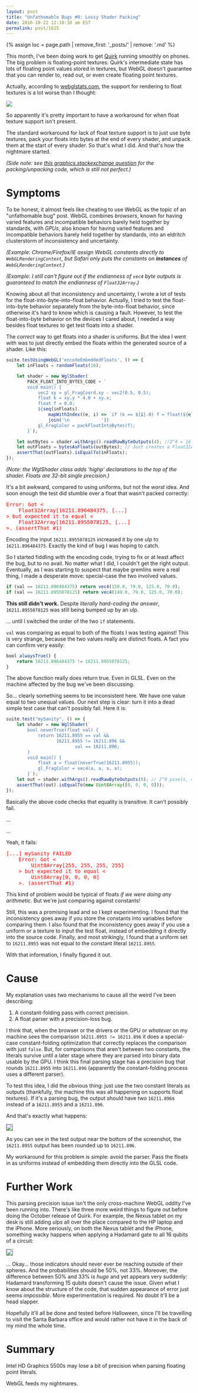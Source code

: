 ```yaml
---
layout: post
title: "Unfathomable Bugs #9: Lossy Shader Packing"
date: 2016-10-22 12:10:10 am EST
permalink: post/1625
---
```


{% assign loc = page.path | remove_first: '_posts/' | remove: '.md' %}

This month, I've been doing work to get [Quirk](/2016/05/22/quirk.html) running smoothly on phones.
The big problem is floating-point textures: Quirk's intermediate state has lots of floating point values stored in textures, but WebGL doesn't guarantee that you can render to, read out, or even create floating point textures.

Actually, according to [webglstats.com](http://webglstats.com/), the support for rendering to float textures is a lot worse than I thought:

<img style="max-width:100%;" src="/assets/{{ loc }}/web-gl-float-support-charts.png"/>

So apparently it's pretty important to have a workaround for when float texture support isn't present.

The standard workaround for lack of float texture support is to just use byte textures, pack your floats into bytes at the end of every shader, and unpack them at the start of every shader.
So that's what I did.
And that's how the nightmare started.

*(Side note: see [this graphics.stackexchange question](http://computergraphics.stackexchange.com/questions/4151/webgl-packing-unpacking-functions-that-can-roundtrip-all-typical-32-bit-floats) for the packing/unpacking code, which is still not perfect.)*

# Symptoms

To be honest, it almost feels like cheating to use WebGL as the topic of an "unfathomable bug" post.
WebGL combines *browsers*, known for having varied features and incompatible behaviors barely held together by standards, with *GPUs*, also known for having varied features and incompatible behaviors barely held together by standards, into an eldritch clusterstorm of inconsistency and uncertainty.

*(Example: Chrome/Firefox/IE assign WebGL constants directly to `WebGLRenderingContext`, but Safari only puts the constants on __instances__ of `WebGLRenderingContext`.)*

*(Example: I still can't figure out if the endianness of `vec4` byte outputs is guaranteed to match the endianness of `Float32Array`.)*

Knowing about all that inconsistency and uncertainty, I wrote a lot of tests for the float-into-byte-into-float behavior.
Actually, I tried to test the float-into-byte behavior separately from the byte-into-float behavior, since otherwise it's hard to know which is causing a fault.
However, to test the float-into-byte behavior on the devices I cared about, I needed a way besides float textures to get test floats into a shader.

The *correct* way to get floats into a shader is uniforms.
But the idea I went with was to just directly embed the floats within the generated source of a shader.
Like this:

```javascript
suite.testUsingWebGL('encodeEmbeddedFloats', () => {
    let inFloats = randomFloats(16);

    let shader = new WglShader(
        PACK_FLOAT_INTO_BYTES_CODE + `
        void main() {
            vec2 xy = gl_FragCoord.xy - vec2(0.5, 0.5);
            float k = xy.y * 4.0 + xy.x;
            float f = 0.0;
            ${seq(inFloats).
                mapWithIndex((e, i) => `if (k == ${i}.0) f = float(${e});`).
                join('\n            ')}
            gl_FragColor = packFloatIntoBytes(f);
        }`);

    let outBytes = shader.withArgs().readRawByteOutputs(4); //2^4 = 16 pixel outputs
    let outFloats = bytesAsFloats(outBytes); // Just creates a Float32Array view over the bytes
    assertThat(outFloats).isEqualTo(inFloats);
});
```

*(Note: the WglShader class adds 'highp' declarations to the top of the shader. Floats are 32-bit single precision.)*

It's a bit awkward, compared to using uniforms, but not the *worst* idea.
And soon enough the test did stumble over a float that wasn't packed correctly:

<pre><span style="color: red;">Error: Got &lt;
    Float32Array[16211.896484375, [...]
&gt; but expected it to equal &lt;
    Float32Array[16211.8955078125, [...]
&gt;. (assertThat #1)
</span></pre>

Encoding the input `16211.8955078125` increased it by one ulp to `16211.896484375`.
Exactly the kind of bug I was hoping to catch.

So I started fiddling with the encoding code, trying to fix or at least affect the bug, but to no avail.
No matter what I did, I couldn't get the right output.
Eventually, as I was starting to suspect that maybe gremlins were a real thing, I made a desperate move: special-case the two involved values.

```javascript
if (val == 16211.896484375) return vec4(150.0, 79.0, 125.0, 70.0);
if (val == 16211.8955078125) return vec4(149.0, 79.0, 125.0, 70.0);
```

**This still didn't work.**
Despite *literally hard-coding the answer*, `16211.8955078125` was still being bumped up by an ulp.

... until I switched the order of the two `if` statements.

`val` was comparing as equal to both of the floats I was testing against!
This is very strange, because the two values really are distinct floats.
A fact you can confirm very easily:

```javascript
bool alwaysTrue() {
    return 16211.896484375 != 16211.8955078125;
}
```


The above function really does return true.
Even in GLSL.
Even on the machine affected by the bug we've been discussing.

So... clearly something seems to be inconsistent here.
We have one value equal to two unequal values.
Our next step is clear: turn it into a dead simple test case that can't possibly fail.
Here it is:

```javascript
suite.test("mySanity", () => {
    let shader = new WglShader(`
        bool neverTrue(float val) {
            return 16211.8955 == val &&
                   16211.8955 != 16211.896 &&
                          val == 16211.896;
        }
        void main() {
            float a = float(neverTrue(16211.8955));
            gl_FragColor = vec4(a, a, a, a);
        }`);
    let out = shader.withArgs().readRawByteOutputs(0); // 2^0 pixels, 4 vals
    assertThat(out).isEqualTo(new Uint8Array([0, 0, 0, 0]));
});
```

Basically the above code checks that equality is transitive.
It can't possibly fail.

...

...


Yeah, it fails:

<pre><span style="color: red;">[...] mySanity FAILED
    Error: Got &lt;
        Uint8Array[255, 255, 255, 255]
    &gt; but expected it to equal &lt;
        Uint8Array[0, 0, 0, 0]
    &gt;. (assertThat #1)
</span></pre>

This kind of problem would be typical of floats *if we were doing any arithmetic*.
But we're just comparing against constants!

Still, this was a promising lead and so I kept experimenting.
I found that the inconsistency goes away if you store the constants into variables before comparing them.
I also found that the inconsistency goes away if you use a uniform or a texture to input the test float, instead of embedding it directly into the source code.
Finally, and most strikingly, I found that a uniform set to `16211.8955` was not equal to the constant literal `16211.8955`.

With that information, I finally figured it out.

# Cause

My explanation uses two mechanisms to cause all the weird I've been describing:

1. A constant-folding pass with correct precision.
2. A float parser with a precision-loss bug.

I think that, when the browser or the drivers or the GPU or *whatever* on my machine sees the comparison `16211.8955 != 16211.896` it does a special-case constant-folding optimization that correctly replaces the comparison with just `false`.
But, for comparisons that aren't between two constants, the literals survive until a later stage where they are parsed into binary data usable by the GPU.
I think this final parsing stage has a precision bug that rounds `16211.8955` into `16211.896` (apparently the constant-folding process uses a different parser).

To test this idea, I did the obvious thing: just use the two constant literals as outputs (thankfully, the machine this was all happening on supports float textures).
If it's a parsing bug, the output should have two `16211.896`s instead of a `16211.8955` and a `16211.896`.

And that's exactly what happens:

<img style="max-width:100%; border: 1px solid gray;" src="/assets/{{ loc }}/repro.png"/>

As you can see in the test output near the bottom of the screenshot, the `16211.8955` output has been rounded up to `16211.896`.

My workaround for this problem is simple: avoid the parser.
Pass the floats in as uniforms instead of embedding them directly into the GLSL code.

# Further Work

This parsing precision issue isn't the only cross-machine WebGL oddity I've been running into.
There's like three more weird things to figure out before doing the October release of Quirk.
For example, the Nexus tablet on my desk is still adding ulps all over the place compared to the HP laptop and the iPhone.
More seriously, on both the Nexus tablet and the iPhone, something wacky happens when applying a Hadamard gate to all 16 qubits of a circuit:

<img style="max-height: 250px; max-width:100%; border: 1px solid gray;" src="/assets/{{ loc }}/iphone-bad-qubits.png"/>

... Okay... those indicators should never ever be reaching outside of their spheres.
And the probabilities should be 50%, not 33%.
Moreover, the difference between 50% and 33% is *huge* and yet appears very suddenly: Hadamard transforming 15 qubits doesn't cause the issue.
Given what I know about the structure of the code, that sudden appearance of error just seems *impossible*.
More experimentation is required.
No doubt it'll be a head slapper.

Hopefully it'll all be done and tested before Halloween, since I'll be travelling to visit the Santa Barbara office and would rather not have it in the back of my mind the whole time.

# Summary

Intel HD Graphics 5500s may lose a bit of precision when parsing floating point literals.

WebGL feeds my nightmares.
